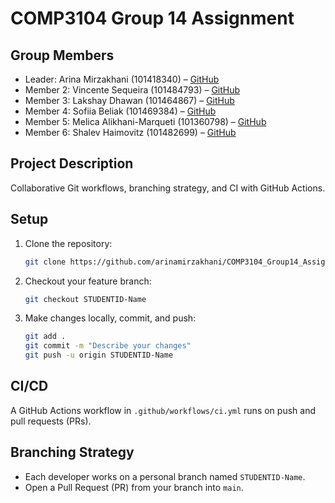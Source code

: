 # COMP3104 Group 14 Assignment

## Group Members
- Leader: Arina Mirzakhani (101418340) – [GitHub](https://github.com/arinamirzakhani)
- Member 2: Vincente Sequeira (101484793) – [GitHub](https://github.com/VirtualVince)
- Member 3: Lakshay Dhawan (101464867) – [GitHub](https://github.com/imlakshayd)
- Member 4: Sofiia Beliak (101469384) – [GitHub](https://github.com/101469384)
- Member 5: Melica Alikhani-Marqueti (101360798) – [GitHub](https://github.com/MelicaAlikhani)
- Member 6: Shalev Haimovitz (101482699) – [GitHub](https://github.com/da-shalev)

## Project Description
Collaborative Git workflows, branching strategy, and CI with GitHub Actions.

## Setup
1. Clone the repository:
   ```bash
   git clone https://github.com/arinamirzakhani/COMP3104_Group14_Assignment.git
   ```
2. Checkout your feature branch:
   ```bash
   git checkout STUDENTID-Name
   ```
3. Make changes locally, commit, and push:
   ```bash
   git add .
   git commit -m "Describe your changes"
   git push -u origin STUDENTID-Name
   ```

## CI/CD
A GitHub Actions workflow in `.github/workflows/ci.yml` runs on push and pull requests (PRs).

## Branching Strategy
- Each developer works on a personal branch named `STUDENTID-Name`.
- Open a Pull Request (PR) from your branch into `main`.
